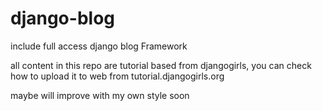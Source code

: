 # django-blog

include full access django blog Framework

all content in this repo are tutorial based from djangogirls,
you can check how to upload it to web from tutorial.djangogirls.org

maybe will improve with my own style soon

